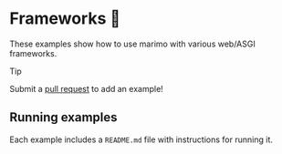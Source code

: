 # Frameworks 🧩

These examples show how to use marimo with various web/ASGI frameworks.

> [!TIP]
> Submit a
> [pull request](https://github.com/marimo-team/marimo/pulls) to add an example!

## Running examples

Each example includes a `README.md` file with instructions for running it.
